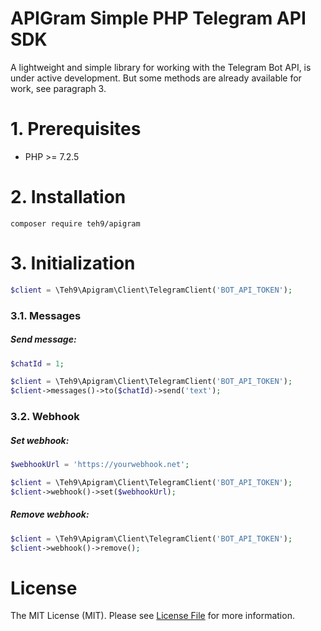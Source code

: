 # APIGram Simple PHP Telegram API SDK
A lightweight and simple library for working with the Telegram Bot API, is under active development. But some methods are already available for work, see paragraph 3.

# 1. Prerequisites
- PHP >= 7.2.5

# 2. Installation
```
composer require teh9/apigram
```

# 3. Initialization

```php 
$client = \Teh9\Apigram\Client\TelegramClient('BOT_API_TOKEN');
```
### 3.1. Messages
##### Send message:

```php
$chatId = 1;

$client = \Teh9\Apigram\Client\TelegramClient('BOT_API_TOKEN');
$client->messages()->to($chatId)->send('text');
```

### 3.2. Webhook
##### Set webhook:
```php
$webhookUrl = 'https://yourwebhook.net';

$client = \Teh9\Apigram\Client\TelegramClient('BOT_API_TOKEN');
$client->webhook()->set($webhookUrl);
```

##### Remove webhook:
```php
$client = \Teh9\Apigram\Client\TelegramClient('BOT_API_TOKEN');
$client->webhook()->remove();
```

# License
The MIT License (MIT). Please see <a href="https://github.com/teh9/apigram/blob/master/LICENSE">License File</a> for more information.

